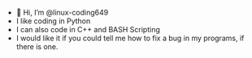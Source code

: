 - 👋 Hi, I’m @linux-coding649
- I like coding in Python
- I can also code in C++ and BASH Scripting
- I would like it if you could tell me how to fix a bug in my programs, if there is one.
